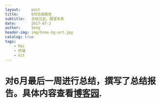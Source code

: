 ```yaml
---
layout:     post
title:      6月总结报告
subtitle:   总结过去，展望未来
date:       2017-07-3
author:     Song
header-img: img/home-bg-art.jpg
catalog: true
tags:
    - Mac
    - 终端
    - Git
---
```


# 对6月最后一周进行总结，撰写了总结报告。具体内容查看[博客园](http://www.cnblogs.com/Joyce-song94/p/7111167.html).

